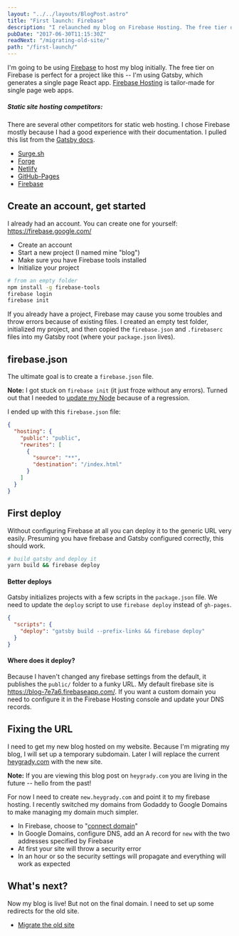 ```yaml
---
layout: "../../layouts/BlogPost.astro"
title: "First launch: Firebase"
description: "I relaunched my blog on Firebase Hosting. The free tier on Firebase is perfect for single page web apps, like my Gatsby blog."
pubDate: "2017-06-30T11:15:30Z"
readNext: "/migrating-old-site/"
path: "/first-launch/"
---
```


I'm going to be using [Firebase](https://firebase.google.com/) to host my blog initially. The free tier on Firebase is perfect for a project like this -- I'm using Gatsby, which generates a single page React app. [Firebase Hosting](https://firebase.google.com/docs/hosting/) is tailor-made for single page web apps.

##### Static site hosting competitors:

There are several other competitors for static web hosting. I chose Firebase mostly because I had a good experience with their documentation. I pulled this list from the [Gatsby docs](https://www.gatsbyjs.org/docs/deploy-gatsby/#providers).

- [Surge.sh](http://surge.sh/)
- [Forge](https://getforge.com/)
- [Netlify](https://www.netlify.com/)
- [GitHub-Pages](https://pages.github.com/)
- [Firebase](https://firebase.google.com/)

## Create an account, get started
I already had an account. You can create one for yourself: https://firebase.google.com/

- Create an account
- Start a new project (I named mine "blog")
- Make sure you have Firebase tools installed
- Initialize your project

```bash
# from an empty folder
npm install -g firebase-tools
firebase login
firebase init
```

If you already have a project, Firebase may cause you some troubles and throw errors because of existing files. I created an empty test folder, initialized my project, and then copied the `firebase.json` and `.firebaserc` files into my Gatsby root (where your `package.json` lives).

## firebase.json

The ultimate goal is to create a `firebase.json` file.

**Note:** I got stuck on `firebase init` (it just froze without any errors). Turned out that I needed to [update my Node](https://github.com/firebase/firebase-tools/issues/370) because of a regression.

I ended up with this `firebase.json` file:

```json
{
  "hosting": {
    "public": "public",
    "rewrites": [
      {
        "source": "**",
        "destination": "/index.html"
      }
    ]
  }
}
```

## First deploy
Without configuring Firebase at all you can deploy it to the generic URL very easily. Presuming you have firebase and Gatsby configured correctly, this should work.

```bash
# build gatsby and deploy it
yarn build && firebase deploy
```

#### Better deploys
Gatsby initializes projects with a few scripts in the `package.json` file. We need to update the `deploy` script to use `firebase deploy` instead of `gh-pages`.

```json
{
  "scripts": {
    "deploy": "gatsby build --prefix-links && firebase deploy"
  }
}
```

#### Where does it deploy?
Because I haven't changed any firebase settings from the default, it publishes the `public/` folder to a funky URL. My default firebase site is https://blog-7e7a6.firebaseapp.com/. If you want a custom domain you need to configure it in the Firebase Hosting console and update your DNS records.

## Fixing the URL
I need to get my new blog hosted on my website. Because I'm migrating my blog, I will set up a temporary subdomain. Later I will replace the current [heygrady.com](https://heygrady.com) with the new site.

**Note:** If you are viewing this blog post on `heygrady.com` you are living in the future -- hello from the past!

For now I need to create `new.heygrady.com` and point it to my firebase hosting. I recently switched my domains from Godaddy to Google Domains to make managing my domain much simpler.

- In Firebase, choose to "[connect domain](https://firebase.google.com/docs/hosting/custom-domain)"
- In Google Domains, configure DNS, add an A record for `new` with the two addresses specified by Firebase
- At first your site will throw a security error
- In an hour or so the security settings will propagate and everything will work as expected

## What's next?
Now my blog is live! But not on the final domain. I need to set up some redirects for the old site.

- [Migrate the old site](/migrating-old-site)
